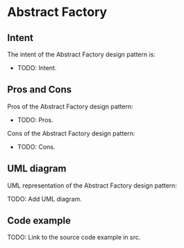 # Abstract Factory

## Intent

The intent of the Abstract Factory design pattern is:

- TODO: Intent.

## Pros and Cons

Pros of the Abstract Factory design pattern:

- TODO: Pros.

Cons of the Abstract Factory design pattern:

- TODO: Cons.

## UML diagram

UML representation of the Abstract Factory design pattern:

TODO: Add UML diagram.

## Code example

TODO: Link to the source code example in src.
